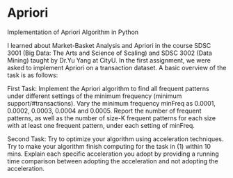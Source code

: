 # Apriori
Implementation of Apriori Algorithm in Python

I learned about Market-Basket Analysis and Apriori in the course SDSC 3001 (Big Data: The Arts and Science of Scaling) and SDSC 3002 (Data Mining) taught by Dr.Yu Yang at CityU. In the first assignment, we were asked to implement Apriori on a transaction dataset. A basic overview of the task is as follows:

First Task: Implement the Apriori algorithm to find all frequent patterns under different settings of the minimum frequency (minimum support/#transactions). Vary the minimum frequency minFreq as 0.0001, 0.0002, 0.0003, 0.0004 and 0.0005. Report the number of frequent patterns, as well as the number of size-K frequent patterns for each size with at least one frequent pattern, under each setting of minFreq.

Second Task: Try to optimize your algorithm using acceleration techniques. Try to make your algorithm finish computing for the task in (1) within 10 mins. Explain each specific acceleration you adopt by providing a running time comparison between adopting the acceleration and not adopting the acceleration.
